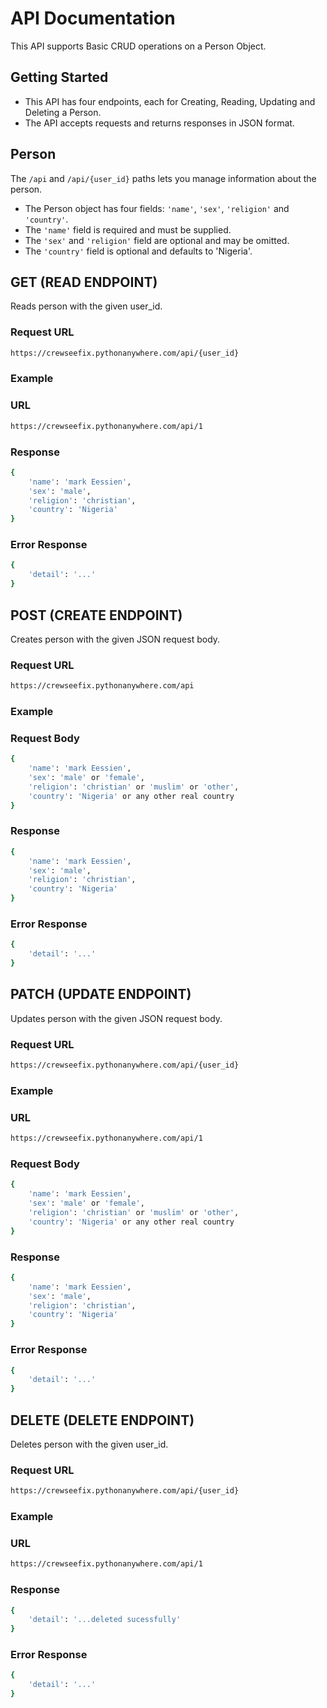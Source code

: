 # API Documentation
This API supports Basic CRUD operations on a Person Object.
## Getting Started
- This API has four endpoints, each for Creating, Reading, Updating and Deleting a Person.
- The API accepts requests and returns responses in JSON format.
## Person
The `/api` and `/api/{user_id}` paths lets you manage information about the person.
- The Person object has four fields: `'name'`, `'sex'`, `'religion'` and `'country'`.
- The `'name'` field is required and must be supplied.
- The `'sex'` and `'religion'` field are optional and may be omitted.
- The `'country'` field is optional and defaults to 'Nigeria'.
## GET (READ ENDPOINT)
Reads person with the given user_id.
### Request URL
```sh
https://crewseefix.pythonanywhere.com/api/{user_id}
```
### Example
### URL
```sh
https://crewseefix.pythonanywhere.com/api/1
```
### Response
```sh
{
    'name': 'mark Eessien',
    'sex': 'male',
    'religion': 'christian',
    'country': 'Nigeria'
}
```
### Error Response
```sh
{
    'detail': '...'
}
```
## POST (CREATE ENDPOINT)
Creates person with the given JSON request body.
### Request URL
```sh
https://crewseefix.pythonanywhere.com/api
```
### Example
### Request Body
```sh
{
    'name': 'mark Eessien',
    'sex': 'male' or 'female',
    'religion': 'christian' or 'muslim' or 'other',
    'country': 'Nigeria' or any other real country
}
```
### Response
```sh
{
    'name': 'mark Eessien',
    'sex': 'male',
    'religion': 'christian',
    'country': 'Nigeria'
}
```
### Error Response
```sh
{
    'detail': '...'
}
```
## PATCH (UPDATE ENDPOINT)
Updates person with the given JSON request body.
### Request URL
```sh
https://crewseefix.pythonanywhere.com/api/{user_id}
```
### Example
### URL
```sh
https://crewseefix.pythonanywhere.com/api/1
```
### Request Body
```sh
{
    'name': 'mark Eessien',
    'sex': 'male' or 'female',
    'religion': 'christian' or 'muslim' or 'other',
    'country': 'Nigeria' or any other real country
}
```
### Response
```sh
{
    'name': 'mark Eessien',
    'sex': 'male',
    'religion': 'christian',
    'country': 'Nigeria'
}
```
### Error Response
```sh
{
    'detail': '...'
}
```
## DELETE (DELETE ENDPOINT)
Deletes person with the given user_id.
### Request URL 
```sh
https://crewseefix.pythonanywhere.com/api/{user_id}
```
### Example
### URL
```sh
https://crewseefix.pythonanywhere.com/api/1
```
### Response
```sh
{
    'detail': '...deleted sucessfully'
}
```
### Error Response
```sh
{
    'detail': '...'
}
```